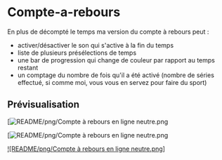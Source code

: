 # Compte-a-rebours

En plus de décompté le temps ma version du compte à rebours peut :

- activer/désactiver le son qui s'active à la fin du temps
- liste de plusieurs présélections de temps
- une bar de progression qui change de couleur par rapport au temps restant
- un comptage du nombre de fois qu'il a été activé (nombre de séries effectué, si comme moi, vous vous en servez pour faire du sport)

## Prévisualisation

[![README/png/Compte à rebours en ligne neutre.png](https://github.com/JLP0578/Compte-a-rebours/blob/5be395ca06001c53943b7a4d841769d41395c163/README/png/Compte%20%C3%A0%20rebours%20en%20ligne%20neutre.png)

[![README/png/Compte à rebours en ligne neutre.png](https://github.com/JLP0578/Compte-a-rebours/blob/5be395ca06001c53943b7a4d841769d41395c163/README/png/Compte%20%C3%A0%20rebours%20en%20ligne%20en%20marche%2041s.png)

[![README/png/Compte à rebours en ligne neutre.png]](https://github.com/JLP0578/Compte-a-rebours/blob/5be395ca06001c53943b7a4d841769d41395c163/README/png/Compte%20%C3%A0%20rebours%20en%20ligne%20en%20marche%209s.png)
